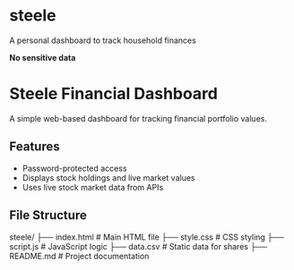 # steele
A personal dashboard to track household finances

**No sensitive data**

# Steele Financial Dashboard

A simple web-based dashboard for tracking financial portfolio values.

## Features
- Password-protected access
- Displays stock holdings and live market values
- Uses live stock market data from APIs

## File Structure
steele/
├── index.html      # Main HTML file
├── style.css       # CSS styling
├── script.js       # JavaScript logic
├── data.csv        # Static data for shares
├── README.md       # Project documentation
